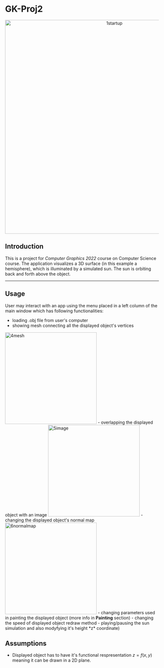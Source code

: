 # GK-Proj2
<p align="center">
  <img width="700" alt="1startup" src="https://user-images.githubusercontent.com/74315304/204162780-a3772a1f-4c2e-4c08-94f6-16bc0c598e25.png">
</p>
  
## Introduction
This is a project for *Computer Graphics 2022* course on Computer Science course. The application visualizes a 3D surface (in this example a hemisphere), which is illuminated by a simulated sun. The sun is orbiting back and forth above the object.
  
---
## Usage
User may interact with an app using the menu placed in a left column of the main window which has following functionalities:
- loading .obj file from user's computer
- showing mesh connecting all the displayed object's vertices 
<img width="300" alt="4mesh" src="https://user-images.githubusercontent.com/74315304/204166486-da63379b-e7e5-43d3-8ccf-2d94594161a8.png">
- overlapping the displayed object with an image
<img width="300" alt="5image" src="https://user-images.githubusercontent.com/74315304/204166621-c13a4db0-48c4-49c3-9a6d-9f64248cb048.png">
- changing the displayed object's normal map
<img width="300" alt="6normalmap" src="https://user-images.githubusercontent.com/74315304/204166656-820911d0-4d88-4835-878b-a649742ea35a.png">
- changing parameters used in painting the displayed object (more info in <b>Painting</b> section)
- changing the speed of displayed object redraw method
- playing/pausing the sun simulation and also modyfying it's height *z* coordinate)
  
  
  ## Assumptions
  * Displayed object has to have it's functional respresentation $z = f(x,y)$ meaning it can be drawn in a 2D plane.
  
